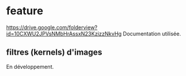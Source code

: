# feature

https://drive.google.com/folderview?id=10CXWU2JPVsNMbHrAssxN23KzizzNkvHg
Documentation utilisée.

## filtres (kernels) d'images
En développement.
